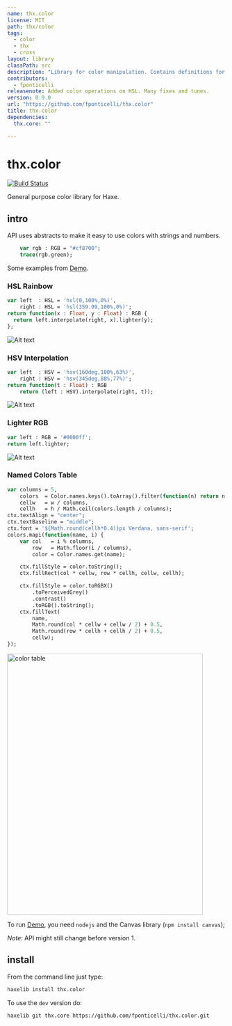 ```yaml
---
name: thx.color
license: MIT
path: thx/color
tags: 
  - color
  - thx
  - cross
layout: library
classPath: src
description: "Library for color manipulation. Contains definitions for CMYK, Grey, HSL, HSV, and RGB as well as alpha versions of the sames and color parsing."
contributors: 
  - fponticelli
releasenote: Added color operations on HSL. Many fixes and tunes.
version: 0.9.0
url: "https://github.com/fponticelli/thx.color"
title: thx.color
dependencies: 
  thx.core: ""

---
```


# thx.color

[![Build Status](https://travis-ci.org/fponticelli/thx.color.svg)](https://travis-ci.org/fponticelli/thx.color)

General purpose color library for Haxe.

## intro

API uses abstracts to make it easy to use colors with strings and numbers.

```haxe
    var rgb : RGB = "#cf8700";
    trace(rgb.green);
```

Some examples from [Demo](https://github.com/fponticelli/thx.color/raw/master/demo/Demo.hx).

### HSL Rainbow

```haxe
var left  : HSL = 'hsl(0,100%,0%)',
    right : HSL = 'hsl(359.99,100%,0%)';
return function(x : Float, y : Float) : RGB {
  return left.interpolate(right, x).lighter(y);
};
```

![Alt text](https://github.com/fponticelli/thx.color/raw/master/images/rainbowhsl.png?raw=true "HSL Rainbow")

### HSV Interpolation

```haxe
var left  : HSV = 'hsv(160deg,100%,63%)',
    right : HSV = 'hsv(345deg,88%,77%)';
return function(t : Float) : RGB
    return (left : HSV).interpolate(right, t));
```

![Alt text](https://github.com/fponticelli/thx.color/raw/master/images/interpolatehsv.png?raw=true "HSV Interpolation")

### Lighter RGB

```haxe
var left : RGB = '#0000ff';
return left.lighter;
```

![Alt text](https://github.com/fponticelli/thx.color/raw/master/images/lighterrgb.png?raw=true "Lighter RGB")

### Named Colors Table

```haxe
var columns = 5,
    colors  = Color.names.keys().toArray().filter(function(n) return n.indexOf(' ') < 0),
    cellw   = w / columns,
    cellh   = h / Math.ceil(colors.length / columns);
ctx.textAlign = "center";
ctx.textBaseline = "middle";
ctx.font = '${Math.round(cellh*0.4)}px Verdana, sans-serif';
colors.mapi(function(name, i) {
    var col   = i % columns,
        row   = Math.floor(i / columns),
        color = Color.names.get(name);

    ctx.fillStyle = color.toString();
    ctx.fillRect(col * cellw, row * cellh, cellw, cellh);

    ctx.fillStyle = color.toRGBX()
        .toPerceivedGrey()
        .contrast()
        .toRGB().toString();
    ctx.fillText(
        name,
        Math.round(col * cellw + cellw / 2) + 0.5,
        Math.round(row * cellh + cellh / 2) + 0.5,
        cellw);
});
```

<img src="https://github.com/fponticelli/thx.color/raw/master/images/colortable.png?raw=true" alt="color table" width="450" height="600">

To run [Demo](/demo/Demo.hx), you need `nodejs` and the Canvas library (`npm install canvas`);

*Note:* API might still change before version 1.

## install

From the command line just type:

```bash
haxelib install thx.color
```

To use the `dev` version do:

```bash
haxelib git thx.core https://github.com/fponticelli/thx.color.git
```